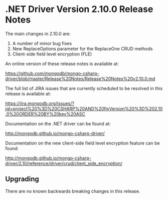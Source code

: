 # .NET Driver Version 2.10.0 Release Notes

The main changes in 2.10.0 are:

1. A number of minor bug fixes
2. New ReplaceOptions parameter for the ReplaceOne CRUD methods
3. Client-side field level encryption (FLE)

An online version of these release notes is available at:

https://github.com/mongodb/mongo-csharp-driver/blob/master/Release%20Notes/Release%20Notes%20v2.10.0.md

The full list of JIRA issues that are currently scheduled to be resolved in this release is available at:

https://jira.mongodb.org/issues/?jql=project%20%3D%20CSHARP%20AND%20fixVersion%20%3D%202.10.0%20ORDER%20BY%20key%20ASC

Documentation on the .NET driver can be found at:

http://mongodb.github.io/mongo-csharp-driver/

Documentation on the new client-side field level encryption feature can be found:

http://mongodb.github.io/mongo-csharp-driver/2.10/reference/driver/crud/client_side_encryption/

## Upgrading

There are no known backwards breaking changes in this release.
